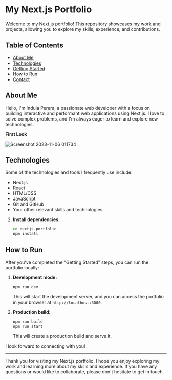 # My Next.js Portfolio

Welcome to my Next.js portfolio! This repository showcases my work and projects, allowing you to explore my skills, experience, and contributions.

## Table of Contents

- [About Me](#about-me)
- [Technologies](#technologies)
- [Getting Started](#getting-started)
- [How to Run](#how-to-run)
- [Contact](#contact)

## About Me

Hello, I'm Indula  Perera, a passionate web developer with a focus on building interactive and performant web applications using Next.js. I love to solve complex problems, and I'm always eager to learn and explore new technologies.

**First Look** 

![Screenshot 2023-11-06 011734](https://github.com/Indula-Perera/Next.js-Portfolio/assets/105506303/0de7e217-e67c-4c3c-953d-a7942efd54a0)



## Technologies

Some of the technologies and tools I frequently use include:

- Next.js
- React
- HTML/CSS
- JavaScript
- Git and GitHub
- Your other relevant skills and technologies



2. **Install dependencies:**

   ```bash
   cd nextjs-portfolio
   npm install
   ```

## How to Run

After you've completed the "Getting Started" steps, you can run the portfolio locally:

1. **Development mode:**

   ```bash
   npm run dev
   ```

   This will start the development server, and you can access the portfolio in your browser at `http://localhost:3000`.

2. **Production build:**

   ```bash
   npm run build
   npm run start
   ```

   This will create a production build and serve it.


I look forward to connecting with you!

---

Thank you for visiting my Next.js portfolio. I hope you enjoy exploring my work and learning more about my skills and experience. If you have any questions or would like to collaborate, please don't hesitate to get in touch.






